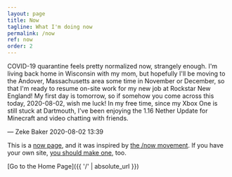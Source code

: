 ```yaml
---
layout: page
title: Now
tagline: What I'm doing now
permalink: /now
ref: now
order: 2
---
```


COVID-19 quarantine feels pretty normalized now, strangely enough. I'm living back home in Wisconsin with my mom, but hopefully I'll be moving to the Andover, Massachusetts area some time in November or December, so that I'm ready to resume on-site work for my new job at Rockstar New England! My first day is tomorrow, so if somehow you come across this today, 2020-08-02, wish me luck! In my free time, since my Xbox One is still stuck at Dartmouth, I've been enjoying the 1.16 Nether Update for Minecraft and video chatting with friends.

— Zeke Baker
2020-08-02 13:39

This is a [now page](https://nownownow.com/about), and it was inspired by [the /now movement](https://sivers.org/nowff). If you have your own site, [you should make one](https://nownownow.com/about), too.

[Go to the Home Page]({{ '/' | absolute_url }})
